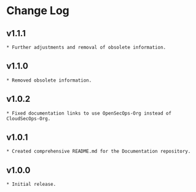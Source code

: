 # Change Log

## v1.1.1
    * Further adjustments and removal of obsolete information.

## v1.1.0
    * Removed obsolete information.

## v1.0.2
    * Fixed documentation links to use OpenSecOps-Org instead of CloudSecOps-Org.

## v1.0.1
    * Created comprehensive README.md for the Documentation repository.

## v1.0.0
    * Initial release.
